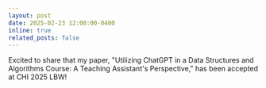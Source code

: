 ```yaml
---
layout: post
date: 2025-02-23 12:00:00-0400
inline: true
related_posts: false
---
```


Excited to share that my paper, "Utilizing ChatGPT in a Data Structures and Algorithms Course: A Teaching Assistant's Perspective," has been accepted at CHI 2025 LBW!  
